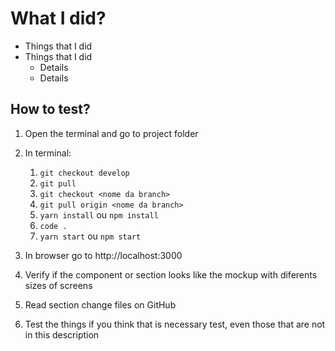 # What I did?

- Things that I did
- Things that I did
   - Details
   - Details

## How to test?

1. Open the terminal and go to project folder

1. In terminal:
   1. `git checkout develop`
   1. `git pull`
   1. `git checkout <nome da branch>`
   1. `git pull origin <nome da branch>`
   1. `yarn install` ou `npm install`
   1. `code .`
   1. `yarn start` ou `npm start`

1. In browser go to http://localhost:3000

1. Verify if the component or section looks like the mockup with diferents sizes of screens

1. Read section change files on GitHub

1. Test the things if you think that is necessary test, even those that are not in this description

